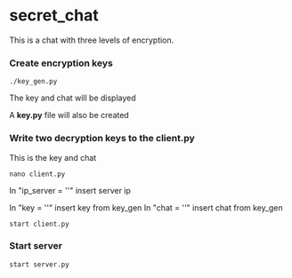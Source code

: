 # secret_chat
This is a chat with three levels of encryption.

### Сreate encryption keys

`./key_gen.py`

The key and chat will be displayed

A __key.py__ file will also be created

### Write two decryption keys to the client.py
This is the key and chat

`nano client.py`

In "ip_server = ''" insert server ip

In "key = ''" insert key from key_gen
In "chat = ''" insert chat from key_gen

`start client.py`

### Start server

`start server.py`